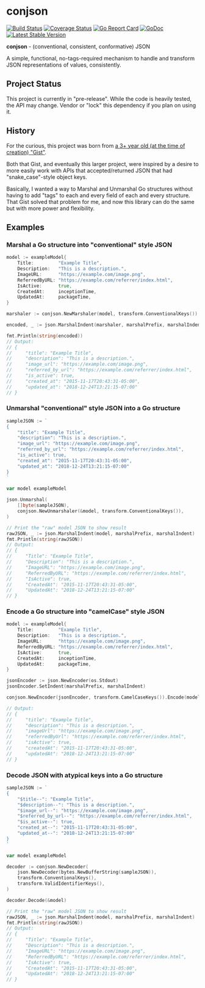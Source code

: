 # conjson

[![Build Status](https://travis-ci.com/Rican7/conjson.svg?branch=master)](https://travis-ci.com/Rican7/conjson)
[![Coverage Status](https://coveralls.io/repos/github/Rican7/conjson/badge.svg)](https://coveralls.io/github/Rican7/conjson)
[![Go Report Card](https://goreportcard.com/badge/github.com/Rican7/conjson)](https://goreportcard.com/report/github.com/Rican7/conjson)
[![GoDoc](https://godoc.org/github.com/Rican7/conjson?status.svg)](https://godoc.org/github.com/Rican7/conjson)
[![Latest Stable Version](https://img.shields.io/github/release/Rican7/conjson.svg?style=flat)](https://github.com/Rican7/conjson/releases)

**conjson** - (conventional, consistent, conformative) JSON

A simple, functional, no-tags-required mechanism to handle and transform JSON representations of values, consistently.


## Project Status

This project is currently in "pre-release". While the code is heavily tested, the API may change.
Vendor or "lock" this dependency if you plan on using it.


## History

For the curious, this project was born from [a 3+ year old (at the time of creation) "Gist"](https://gist.github.com/Rican7/39a3dc10c1499384ca91).

Both that Gist, and eventually this larger project, were inspired by a desire to more easily work with APIs that
accepted/returned JSON that had "snake_case"-style object keys.

Basically, I wanted a way to Marshal and Unmarshal Go structures without having to add "tags" to each and every field of
each and every structure. That Gist solved that problem for me, and now this library can do the same but with more
power and flexibility.


## Examples

### Marshal a Go structure into "conventional" style JSON

```go
model := exampleModel{
	Title:         "Example Title",
	Description:   "This is a description.",
	ImageURL:      "https://example.com/image.png",
	ReferredByURL: "https://example.com/referrer/index.html",
	IsActive:      true,
	CreatedAt:     inceptionTime,
	UpdatedAt:     packageTime,
}

marshaler := conjson.NewMarshaler(model, transform.ConventionalKeys())

encoded, _ := json.MarshalIndent(marshaler, marshalPrefix, marshalIndent)

fmt.Println(string(encoded))
// Output:
// {
//     "title": "Example Title",
//     "description": "This is a description.",
//     "image_url": "https://example.com/image.png",
//     "referred_by_url": "https://example.com/referrer/index.html",
//     "is_active": true,
//     "created_at": "2015-11-17T20:43:31-05:00",
//     "updated_at": "2018-12-24T13:21:15-07:00"
// }
```

### Unmarshal "conventional" style JSON into a Go structure

```go
sampleJSON := `
{
	"title": "Example Title",
	"description": "This is a description.",
	"image_url": "https://example.com/image.png",
	"referred_by_url": "https://example.com/referrer/index.html",
	"is_active": true,
	"created_at": "2015-11-17T20:43:31-05:00",
	"updated_at": "2018-12-24T13:21:15-07:00"
}
`

var model exampleModel

json.Unmarshal(
	[]byte(sampleJSON),
	conjson.NewUnmarshaler(&model, transform.ConventionalKeys()),
)

// Print the "raw" model JSON to show result
rawJSON, _ := json.MarshalIndent(model, marshalPrefix, marshalIndent)
fmt.Println(string(rawJSON))
// Output:
// {
//     "Title": "Example Title",
//     "Description": "This is a description.",
//     "ImageURL": "https://example.com/image.png",
//     "ReferredByURL": "https://example.com/referrer/index.html",
//     "IsActive": true,
//     "CreatedAt": "2015-11-17T20:43:31-05:00",
//     "UpdatedAt": "2018-12-24T13:21:15-07:00"
// }
```

### Encode a Go structure into "camelCase" style JSON

```go
model := exampleModel{
	Title:         "Example Title",
	Description:   "This is a description.",
	ImageURL:      "https://example.com/image.png",
	ReferredByURL: "https://example.com/referrer/index.html",
	IsActive:      true,
	CreatedAt:     inceptionTime,
	UpdatedAt:     packageTime,
}

jsonEncoder := json.NewEncoder(os.Stdout)
jsonEncoder.SetIndent(marshalPrefix, marshalIndent)

conjson.NewEncoder(jsonEncoder, transform.CamelCaseKeys()).Encode(model)

// Output:
// {
//     "title": "Example Title",
//     "description": "This is a description.",
//     "imageUrl": "https://example.com/image.png",
//     "referredByUrl": "https://example.com/referrer/index.html",
//     "isActive": true,
//     "createdAt": "2015-11-17T20:43:31-05:00",
//     "updatedAt": "2018-12-24T13:21:15-07:00"
// }
```

### Decode JSON with atypical keys into a Go structure

```go
sampleJSON := `
{
	"$title--": "Example Title",
	"$description--": "This is a description.",
	"$image_url--": "https://example.com/image.png",
	"$referred_by_url--": "https://example.com/referrer/index.html",
	"$is_active--": true,
	"created_at--": "2015-11-17T20:43:31-05:00",
	"updated_at--": "2018-12-24T13:21:15-07:00"
}
`

var model exampleModel

decoder := conjson.NewDecoder(
	json.NewDecoder(bytes.NewBufferString(sampleJSON)),
	transform.ConventionalKeys(),
	transform.ValidIdentifierKeys(),
)

decoder.Decode(&model)

// Print the "raw" model JSON to show result
rawJSON, _ := json.MarshalIndent(model, marshalPrefix, marshalIndent)
fmt.Println(string(rawJSON))
// Output:
// {
//     "Title": "Example Title",
//     "Description": "This is a description.",
//     "ImageURL": "https://example.com/image.png",
//     "ReferredByURL": "https://example.com/referrer/index.html",
//     "IsActive": true,
//     "CreatedAt": "2015-11-17T20:43:31-05:00",
//     "UpdatedAt": "2018-12-24T13:21:15-07:00"
// }
```
